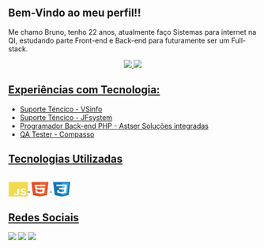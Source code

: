 ## Bem-Vindo ao meu perfil!!
<p> Me chamo Bruno, tenho 22 anos, atualmente faço Sistemas para internet na QI, estudando parte Front-end e Back-end para futuramente ser um Full-stack.

<div align="center">
  <a href="https://github.com/brunosantos007">
  <img height="180em" src="https://github-readme-stats.vercel.app/api?username=brunosantos007&show_icons=true&theme=dark&include_all_commits=true&count_private=true"/>
  <img height="180em" src="https://github-readme-stats.vercel.app/api/top-langs/?username=brunosantos007&layout=compact&langs_count=7&theme=dark"/>
</div>

## Experiências com Tecnologia:
<ul>
  <li>Suporte Téncico - VSinfo</li>
  <li>Suporte Téncico - JFsystem</li>
  <li>Programador Back-end PHP - Astser Soluções integradas</li>
  <li>QA Tester - Compasso</li>
</ul>

## Tecnologias Utilizadas

<div style="display: inline_block"><br>
  <img align="center" alt="Rafa-Js" height="30" width="40" src="https://raw.githubusercontent.com/devicons/devicon/master/icons/javascript/javascript-plain.svg">
  <img align="center" alt="Rafa-HTML" height="30" width="40" src="https://raw.githubusercontent.com/devicons/devicon/master/icons/html5/html5-original.svg">
  <img align="center" alt="Rafa-CSS" height="30" width="40" src="https://raw.githubusercontent.com/devicons/devicon/master/icons/css3/css3-original.svg">
</div>
  
  ## Redes Sociais
 
<div> 
  <a href="https://www.instagram.com/brungosg/" target="_blank"><img src="https://img.shields.io/badge/-Instagram-%23E4405F?style=for-the-badge&logo=instagram&logoColor=white" target="_blank"></a>
  <a href = "mailto:brunosantoss@outlook.com"><img src="https://img.shields.io/badge/-Gmail-%23333?style=for-the-badge&logo=gmail&logoColor=white" target="_blank"></a>
  <a href="https://www.linkedin.com/in/bruno-santos-6a8213212/" target="_blank"><img src="https://img.shields.io/badge/-LinkedIn-%230077B5?style=for-the-badge&logo=linkedin&logoColor=white" target="_blank"></a> 
 
 
</div>
